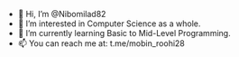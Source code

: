 - 👋 Hi, I’m @Nibomilad82
- 👀 I’m interested in Computer Science as a whole.
- 🌱 I’m currently learning Basic to Mid-Level Programming.
- 📫 You can reach me at: t.me/mobin_roohi28

<!---
Nibomilad82/Nibomilad82 is a ✨ special ✨ repository because its `README.md` (this file) appears on your GitHub profile.
You can click the Preview link to take a look at your changes.
--->
